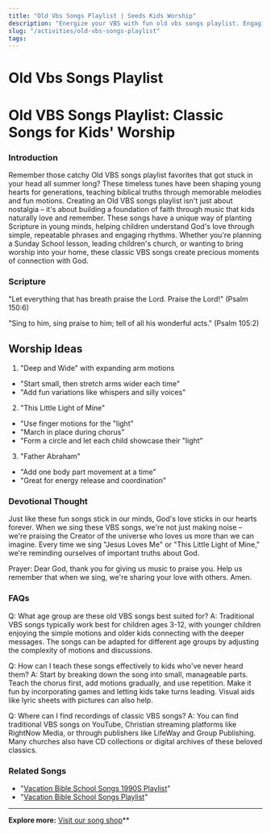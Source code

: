 ```yaml
---
title: "Old Vbs Songs Playlist | Seeds Kids Worship"
description: "Energize your VBS with fun old vbs songs playlist. Engaging worship music and activities for summer children's ministry."
slug: "/activities/old-vbs-songs-playlist"
tags:
---
```


# Old Vbs Songs Playlist

# Old VBS Songs Playlist: Classic Songs for Kids' Worship

### Introduction
Remember those catchy Old VBS songs playlist favorites that got stuck in your head all summer long? These timeless tunes have been shaping young hearts for generations, teaching biblical truths through memorable melodies and fun motions. Creating an Old VBS songs playlist isn't just about nostalgia – it's about building a foundation of faith through music that kids naturally love and remember. These songs have a unique way of planting Scripture in young minds, helping children understand God's love through simple, repeatable phrases and engaging rhythms. Whether you're planning a Sunday School lesson, leading children's church, or wanting to bring worship into your home, these classic VBS songs create precious moments of connection with God.

### Scripture
"Let everything that has breath praise the Lord. Praise the Lord!" (Psalm 150:6)

"Sing to him, sing praise to him; tell of all his wonderful acts." (Psalm 105:2)

## Worship Ideas
1. "Deep and Wide" with expanding arm motions
- "Start small, then stretch arms wider each time"
- "Add fun variations like whispers and silly voices"

2. "This Little Light of Mine"
- "Use finger motions for the "light"
- "March in place during chorus"
- "Form a circle and let each child showcase their "light"

3. "Father Abraham"
- "Add one body part movement at a time"
- "Great for energy release and coordination"

### Devotional Thought
Just like these fun songs stick in our minds, God's love sticks in our hearts forever. When we sing these VBS songs, we're not just making noise – we're praising the Creator of the universe who loves us more than we can imagine. Every time we sing "Jesus Loves Me" or "This Little Light of Mine," we're reminding ourselves of important truths about God.

Prayer: Dear God, thank you for giving us music to praise you. Help us remember that when we sing, we're sharing your love with others. Amen.

### FAQs

Q: What age group are these old VBS songs best suited for?
A: Traditional VBS songs typically work best for children ages 3-12, with younger children enjoying the simple motions and older kids connecting with the deeper messages. The songs can be adapted for different age groups by adjusting the complexity of motions and discussions.

Q: How can I teach these songs effectively to kids who've never heard them?
A: Start by breaking down the song into small, manageable parts. Teach the chorus first, add motions gradually, and use repetition. Make it fun by incorporating games and letting kids take turns leading. Visual aids like lyric sheets with pictures can also help.

Q: Where can I find recordings of classic VBS songs?
A: You can find traditional VBS songs on YouTube, Christian streaming platforms like RightNow Media, or through publishers like LifeWay and Group Publishing. Many churches also have CD collections or digital archives of these beloved classics.

### Related Songs

- "[Vacation Bible School Songs 1990S Playlist](/activities/vacation-bible-school-songs-1990s-playlist/)"
- "[Vacation Bible School Songs Playlist](/activities/vacation-bible-school-songs-playlist/)"

---

**Explore more:** [Visit our song shop](https://seedskidsworship.com/shop)**

<!-- Schema Markup -->
<script type="application/ld+json">
{
  "@context": "https://schema.org",
  "@type": "MusicRecording",
  "name": "Old Vbs Songs Playlist",
  "byArtist": {
    "@type": "MusicGroup",
    "name": "Seeds Kids Worship"
  },
  "isFamilyFriendly": true,
  "url": "https://seedskidsworship.com/activities/old-vbs-songs-playlist/"
}
</script>